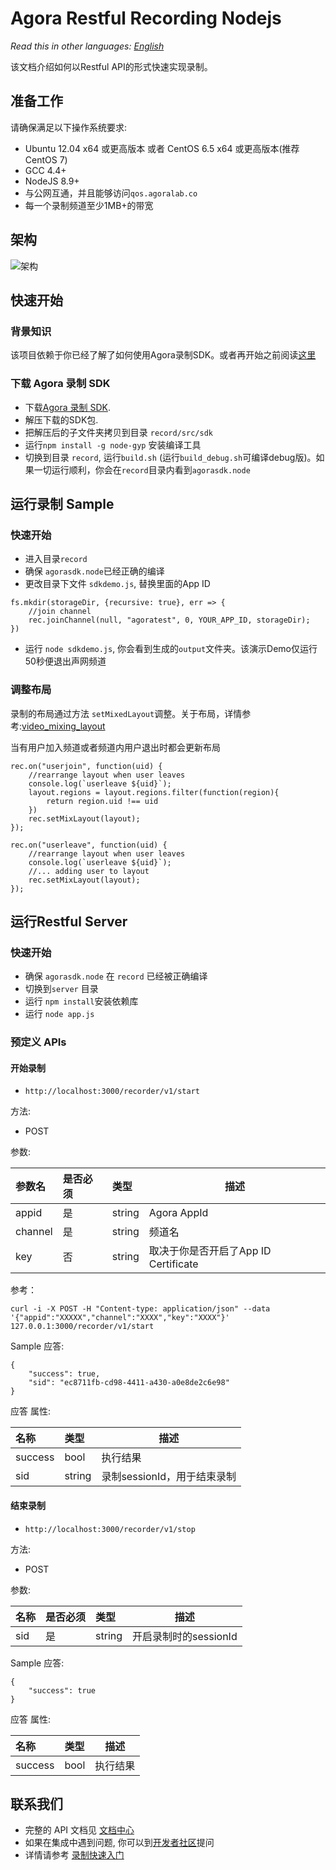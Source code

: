 # Agora Restful Recording Nodejs

*Read this in other languages: [English](README.md)*

该文档介绍如何以Restful API的形式快速实现录制。

## 准备工作
请确保满足以下操作系统要求:
- Ubuntu 12.04 x64 或更高版本 或者 CentOS 6.5 x64 或更高版本(推荐CentOS 7)
- GCC 4.4+
- NodeJS 8.9+
- 与公网互通，并且能够访问`qos.agoralab.co`
- 每一个录制频道至少1MB+的带宽

## 架构
![架构](https://github.com/AgoraIO/Basic-Recording/blob/master/Agora-Restful-Recording-Nodejs/architecture.png)

## 快速开始
### 背景知识
该项目依赖于你已经了解了如何使用Agora录制SDK。或者再开始之前阅读[这里](https://github.com/AgoraIO/Basic-Recording/tree/master/Agora-LinuxServer-Recording) 

### 下载 Agora 录制 SDK

* 下载[Agora 录制 SDK](https://www.agora.io/en/download/).
* 解压下载的SDK包.
* 把解压后的子文件夹拷贝到目录 `record/src/sdk` 
* 运行`npm install -g node-gyp` 安装编译工具
* 切换到目录 `record`, 运行`build.sh` (运行`build_debug.sh`可编译debug版)。如果一切运行顺利，你会在`record`目录内看到`agorasdk.node`


## 运行录制 Sample
### 快速开始
* 进入目录`record` 
* 确保 `agorasdk.node`已经正确的编译
* 更改目录下文件 `sdkdemo.js`, 替换里面的App ID

```
fs.mkdir(storageDir, {recursive: true}, err => {
	//join channel
	rec.joinChannel(null, "agoratest", 0, YOUR_APP_ID, storageDir);
})
```
* 运行 `node sdkdemo.js`, 你会看到生成的`output`文件夹。该演示Demo仅运行50秒便退出声网频道

### 调整布局
录制的布局通过方法 `setMixedLayout`调整。关于布局，详情参考:[video_mixing_layout](https://docs.agora.io/cn/Recording/API%20Reference/recording_cpp/structagora_1_1linuxsdk_1_1_video_mixing_layout.html)

当有用户加入频道或者频道内用户退出时都会更新布局

```
rec.on("userjoin", function(uid) {
    //rearrange layout when user leaves
    console.log(`userleave ${uid}`);
    layout.regions = layout.regions.filter(function(region){
        return region.uid !== uid
    })
    rec.setMixLayout(layout);
});
```

```
rec.on("userleave", function(uid) {
    //rearrange layout when user leaves
    console.log(`userleave ${uid}`);
    //... adding user to layout
    rec.setMixLayout(layout);
});
```

## 运行Restful Server
### 快速开始
* 确保 `agorasdk.node` 在 `record` 已经被正确编译
* 切换到`server` 目录
* 运行 `npm install`安装依赖库
* 运行 `node app.js` 

### 预定义 APIs
#### 开始录制

- `http://localhost:3000/recorder/v1/start`
  
方法:

- POST

参数:
 

|参数名|是否必须|类型|描述|
|:----    |:---|:----- |-----   |
|appid |是  |string |Agora AppId |
|channel |是  |string | 频道名    |
|key     |否 |string |取决于你是否开启了App ID Certificate  |

参考：
```
curl -i -X POST -H "Content-type: application/json" --data '{"appid":"XXXXX","channel":"XXXX","key":"XXXX"}' 127.0.0.1:3000/recorder/v1/start 
```

Sample 应答:

```
{
    "success": true,
    "sid": "ec8711fb-cd98-4411-a430-a0e8de2c6e98"
}
```

应答 属性:

|名称|类型|描述|
|:----|:----- |-----   |
|success  |bool |执行结果   |
|sid  |string | 录制sessionId，用于结束录制 |

#### 结束录制

- `http://localhost:3000/recorder/v1/stop`
  
方法:

- POST

参数:
 

|名称|是否必须|类型|描述|
|:----    |:---|:----- |-----   |
|sid |是  |string |开启录制时的sessionId  |

Sample 应答:

```
{
    "success": true
}
```

应答 属性:

|名称|类型|描述|
|:----|:----- |-----   |
|success  |bool |执行结果   |

## 联系我们
- 完整的 API 文档见 [文档中心](https://docs.agora.io/en/)
- 如果在集成中遇到问题, 你可以到[开发者社区](https://github.com/AgoraIO/Basic-Recording/issues)提问
- 详情请参考 [录制快速入门](https://docs.agora.io/en/2.3.1/addons/Recording/Quickstart%20Guide/recording_cpp?platform=C%2B%2B)

